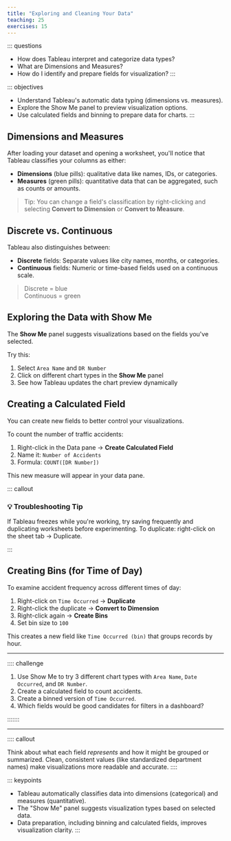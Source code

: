 ```yaml
---
title: "Exploring and Cleaning Your Data"
teaching: 25
exercises: 15
---
```


::: questions
- How does Tableau interpret and categorize data types?
- What are Dimensions and Measures?
- How do I identify and prepare fields for visualization?
:::

::: objectives
- Understand Tableau's automatic data typing (dimensions vs. measures).
- Explore the Show Me panel to preview visualization options.
- Use calculated fields and binning to prepare data for charts.
:::

## Dimensions and Measures

After loading your dataset and opening a worksheet, you'll notice that Tableau classifies your columns as either:

- **Dimensions** (blue pills): qualitative data like names, IDs, or categories.
- **Measures** (green pills): quantitative data that can be aggregated, such as counts or amounts.

> Tip: You can change a field's classification by right-clicking and selecting **Convert to Dimension** or **Convert to Measure**.

## Discrete vs. Continuous

Tableau also distinguishes between:

- **Discrete** fields: Separate values like city names, months, or categories.
- **Continuous** fields: Numeric or time-based fields used on a continuous scale.

> Discrete = blue  
> Continuous = green

## Exploring the Data with Show Me

The **Show Me** panel suggests visualizations based on the fields you've selected.

Try this:

1. Select `Area Name` and `DR Number`
2. Click on different chart types in the **Show Me** panel
3. See how Tableau updates the chart preview dynamically

## Creating a Calculated Field

You can create new fields to better control your visualizations.

To count the number of traffic accidents:

1. Right-click in the Data pane → **Create Calculated Field**
2. Name it: `Number of Accidents`
3. Formula: `COUNT([DR Number])`

This new measure will appear in your data pane.

::: callout

### 💡 Troubleshooting Tip

If Tableau freezes while you're working, try saving frequently and duplicating worksheets before experimenting. To duplicate: right-click on the sheet tab → Duplicate.

:::


## Creating Bins (for Time of Day)

To examine accident frequency across different times of day:

1. Right-click on `Time Occurred` → **Duplicate**
2. Right-click the duplicate → **Convert to Dimension**
3. Right-click again → **Create Bins**
4. Set bin size to `100`

This creates a new field like `Time Occurred (bin)` that groups records by hour.

---

:::: challenge

1. Use Show Me to try 3 different chart types with `Area Name`, `Date Occurred`, and `DR Number`.
2. Create a calculated field to count accidents.
3. Create a binned version of `Time Occurred`.
4. Which fields would be good candidates for filters in a dashboard?

:::::::

---
:::: callout

Think about what each field *represents* and how it might be grouped or summarized. Clean, consistent values (like standardized department names) make visualizations more readable and accurate.
:::: 


::: keypoints
- Tableau automatically classifies data into dimensions (categorical) and measures (quantitative).
- The "Show Me" panel suggests visualization types based on selected data.
- Data preparation, including binning and calculated fields, improves visualization clarity.
:::
